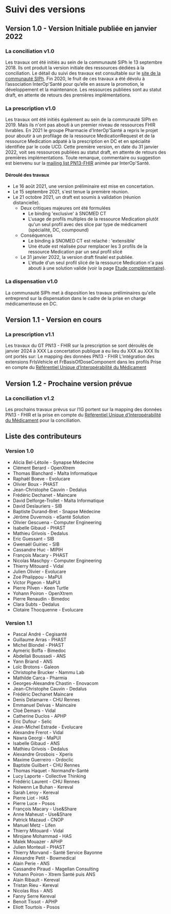 # Suivi des versions

## Version 1.0 - Version Initiale publiée en janvier 2022

### La conciliation v1.0

Les travaux ont été initiés au sein de la communauté SIPh le 13 septembre 2018. Ils ont produit la version initiale des ressources dédiées à la conciliation. Le détail du suivi des travaux est consultable sur le [site de la communauté SIPh](https://siph.phast.fr/gt-fhir-prise-en-charge-medicamenteuse-du-patient/). Fin 2020, le fruit de ces travaux a été dévolu à l’association InterOp'Santé pour qu’elle en assure la promotion, le développement et la maintenance.
Les ressources publiées sont au statut draft, en attente de retours des premières implémentations.

### La prescription v1.0

Les travaux ont été initiés également au sein de la communauté SIPh en 2019. Mais ils n'ont pas abouti à un premier niveau de ressources FHIR livrables.
En 2021 le groupe Pharmacie d'InterOp'Santé a repris le projet pour aboutir à un profilage de la ressource MedicationRequest et de la ressource Medication adpaté à la prescription en DC et en spécialité identifiée par le code UCD.
Cette première version, en date du 31 janvier 2022, voit ses ressources publiées au statut draft, en attente de retours des premières implémentations.
Toute remarque, commentaire ou suggestion est bienvenu sur la [mailing list PN13-FHIR](https://groups.google.com/g/pn13-is---interopsante) animée par InterOp'Santé.

#### Déroulé des travaux

- Le 16 août 2021, une version préliminaire est mise en concertation.
- Le 15 septembre 2021, s'est tenue la première réunion.
- Le 21 octobre 2021, un draft est soumis à validation (réunion distancielle).
  - Deux critiques majeures ont été formulées
    - Le binding 'exclusive' à SNOMED CT
    - L'usage de profils multiples de la ressource Medication plutôt qu'un seul profil avec des slice par type de médicament (spécialité, DC, coumpound)
  - Conséquences
    - Le binding à SNOMED CT est relaché : 'extensible'
    - Une étude est réalisée pour remplacer les 3 profils de la ressource Medication par un seul profil slicé
  - Le 31 janvier 2022, la version draft finalel est publiée.
    - L'étude d'un seul profil slicé de la ressource Medication n'a pas abouti à une solution valide (voir la page [Etude complémentaire](prescription-EtudeComplementaire.html)).

### La dispensation v1.0

La communauté SIPh met à disposition les travaux préliminaires qu'elle entreprend sur la dispensation dans le cadre de la prise en charge médicamenteuse en DC.

## Version 1.1 - Version en cours

### La prescription v1.1

Les travaux du GT PN13 - FHIR sur la prescription se sont déroulés de janvier 2024 à XXX
La concertation publique a eu lieu du XXX au XXX
Ils ont portés sur:
Le mapping des données PN13 - FHIR
L’intégration des extensions FrIsVehicle et  FrBasisOfDoseComponent dans les profils
Prise en compte du [Référentiel Unique d’Interopérabilité du Médicament](https://smt.esante.gouv.fr/explorer-les-concepts/terminologie-ref_interop_med)

## Version 1.2 - Prochaine version prévue

### La conciliation v1.2

Les prochains travaux prévus sur l’IG portent sur la mapping des données PN13 - FHIR et la prise en compte du  [Référentiel Unique d’Interopérabilité du Médicament](https://smt.esante.gouv.fr/explorer-les-concepts/terminologie-ref_interop_med) pour la conciliation.

## Liste des contributeurs

### Version 1.0

- Alicia Bel-Létoile - Synapse Médecine
- Clément Berard - OpenXtrem
- Thomas Blanchard - Malta Informatique
- Raphaël Boeve - Evolucare
- Olivier Boux - PHAST
- Jean-Christophe Cauvin - Dedalus
- Frédéric Dechanet - Maincare
- David Delforge-Trollet - Malta Informatique
- David Deslauriers - SIB
- Baptiste Durand-Bret - Snapse Médecine
- Jérôme Duvernois - eSanté Solution
- Olivier Gescuena - Computer Engineering
- Isabelle Gibaud - PHAST
- Mathieu Grivois - Dedalus
- Eric Guessant - SIB
- Gwenaël Guiriec - SIB
- Cassandre Huc - MIPIH
- François Macary - PHAST
- Nicolas Maschpy - Computer Engineering
- Thierry Mitouard - Vidal
- Julien Olivier - Evolucare
- Zoé Phalippou - MaPUI
- Victor Pigeon - MaPUI
- Pierre Pilven - Keen Turtle
- Yohann Poiron - OpenXtrem
- Pierre Renaudin - Bimedoc
- Clara Subts - Dedalus
- Clotaire Thocquenne - Evolucare

### Version 1.1

- Pascal André - Cegisanté
- Guillaume Arras - PHAST
- Michel Blondel - PHAST
- Aymeric Boffa - Bimedoc
- Abdellali Boussadi - ANS
- Yann Briand - ANS
- Loïc Brotons - Galeon
- Christophe Brucker - Nammu Lab
- Mathilde Carca - Pharmia
- Georges-Alexandre Chastin - Enovacom
- Jean-Christophe Cauvin - Dedalus
- Frédéric Dechanet Maincare
- Denis Delamarre - CHU Rennes
- Emmanuel Delvas - Maincaire
- Cloé Demars - Vidal
- Catherine Duclos - APHP
- Eric Dufour - Selic
- Jean-Michel Estrade - Evolucare
- Alexandre Frerot - Vidal
- Nawra Georgi - MaPUI
- Isabelle Gibaud - ANS
- Mathieu Grivois - Dedalus
- Alexandre Grosbois - Xperis
- Maxime Guerreiro - Ordoclic
- Baptiste Guilbert - CHU Rennes
- Thomas Haquet - Normand’e-Santé
- Lucy Laporte - Collective Thinking
- Frédéric Laurent - CHU Rennes
- Nolwenn Le Buhan - Kereval
- Sarah Leroy - Kereval
- Pierre Liot - HAS
- Pierre Luce - Posos
- François Macary - Use&Share
- Anne Maheust - Use&Share
- Patrick Mazaud - CNOP
- Manuel Metz - Lifen
- Thierry Mitouard - Vidal
- Mirojane Mohammad - HAS
- Malek Mouazer - APHP
- Julien Monteuil - PHAST
- Thierry Morvand - Santé Service Bayonne
- Alexandre Petit - Bowmedical
- Alain Perie - ANS
- Cassandre Piraud - Magellan Consulting
- Yohann Poiron - Xtrem Santé puis ANS
- Alain Ribault - Kereval
- Tristan Rieu - Kereval
- Nicolas Riss - ANS
- Fanny Serre Kereval
- Benoit Tissot - APHP
- Eliott Tourtois - Posos
